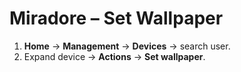 # Miradore – Set Wallpaper

1. **Home** → **Management** → **Devices** → search user.
2. Expand device → **Actions** → **Set wallpaper**.
